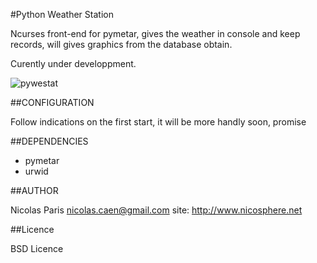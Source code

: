 #Python Weather Station

Ncurses front-end for pymetar, gives the weather in console and keep
records, will gives graphics from the database obtain.

Curently under developpment.

![pywestat][id]

##CONFIGURATION

Follow indications on the first start, it will be more handly soon, promise

##DEPENDENCIES

- pymetar
- urwid

##AUTHOR

Nicolas Paris <nicolas.caen@gmail.com>
site: http://www.nicosphere.net

##Licence

BSD Licence

[id]: http://pix.toile-libre.org/upload/original/1323883244.png
